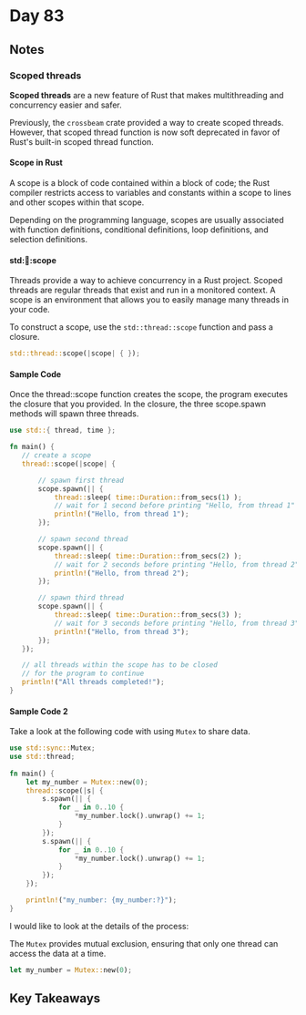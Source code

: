 # Day 83

## Notes

### Scoped threads

**Scoped threads** are a new feature of Rust that makes multithreading and concurrency easier and safer.

Previously, the `crossbeam` crate provided a way to create scoped threads. However, that scoped thread function is now soft deprecated in favor of Rust's built-in scoped thread function.

#### Scope in Rust

A scope is a block of code contained within a block of code; the Rust compiler restricts access to variables and constants within a scope to lines and other scopes within that scope.

Depending on the programming language, scopes are usually associated with function definitions, conditional definitions, loop definitions, and selection definitions.

#### std::thread::scope

Threads provide a way to achieve concurrency in a Rust project. Scoped threads are regular threads that exist and run in a monitored context. A scope is an environment that allows you to easily manage many threads in your code.

To construct a scope, use the `std::thread::scope` function and pass a closure.

```rust
std::thread::scope(|scope| { });
```

#### Sample Code

Once the thread::scope function creates the scope, the program executes the closure that you provided. In the closure, the three scope.spawn methods will spawn three threads.

```rust
use std::{ thread, time };

fn main() {
   // create a scope
   thread::scope(|scope| {

       // spawn first thread
       scope.spawn(|| {
           thread::sleep( time::Duration::from_secs(1) );
           // wait for 1 second before printing "Hello, from thread 1"
           println!("Hello, from thread 1");
       });

       // spawn second thread
       scope.spawn(|| {
           thread::sleep( time::Duration::from_secs(2) );
           // wait for 2 seconds before printing "Hello, from thread 2"
           println!("Hello, from thread 2");
       });

       // spawn third thread
       scope.spawn(|| {
           thread::sleep( time::Duration::from_secs(3) );
           // wait for 3 seconds before printing "Hello, from thread 3"
           println!("Hello, from thread 3");
       });
   });

   // all threads within the scope has to be closed
   // for the program to continue
   println!("All threads completed!");
}
```

#### Sample Code 2

Take a look at the following code with using `Mutex` to share data.

```rust
use std::sync::Mutex;
use std::thread;
 
fn main() {
    let my_number = Mutex::new(0);
    thread::scope(|s| {
        s.spawn(|| {
            for _ in 0..10 {
                *my_number.lock().unwrap() += 1;
            }
        });
        s.spawn(|| {
            for _ in 0..10 {
                *my_number.lock().unwrap() += 1;
            }
        });
    });

    println!("my_number: {my_number:?}");
}
```

I would like to look at the details of the process:

The `Mutex` provides mutual exclusion, ensuring that only one thread can access the data at a time.

```rust
let my_number = Mutex::new(0);
```

## Key Takeaways
